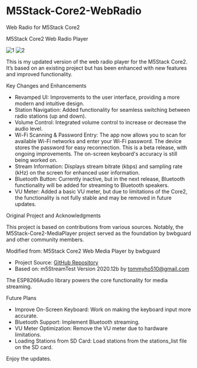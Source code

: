 # M5Stack-Core2-WebRadio
Web Radio for M5Stack Core2

M5Stack Core2 Web Radio Player

![1](https://github.com/user-attachments/assets/5196a5e9-3028-4a58-8fbf-7a71b1f55000)
![2](https://github.com/user-attachments/assets/d5c7bede-785b-474e-8563-d73b638b98f7)

This is my updated version of the web radio player for the M5Stack Core2. It’s based on an existing project but has been enhanced with new features and improved functionality.

Key Changes and Enhancements

- Revamped UI: Improvements to the user interface, providing a more modern and intuitive design.
- Station Navigation: Added functionality for seamless switching between radio stations (up and down).
- Volume Control: Integrated volume control to increase or decrease the audio level.
- Wi-Fi Scanning & Password Entry: The app now allows you to scan for available Wi-Fi networks and enter your Wi-Fi password. The device stores the password for easy reconnection. This is a beta release, with ongoing improvements. The on-screen keyboard's accuracy is still being worked on.
- Stream Information: Displays stream bitrate (kbps) and sampling rate (kHz) on the screen for enhanced user information.
- Bluetooth Button: Currently inactive, but in the next release, Bluetooth functionality will be added for streaming to Bluetooth speakers.
- VU Meter: Added a basic VU meter, but due to limitations of the Core2, the functionality is not fully stable and may be removed in future updates.

Original Project and Acknowledgments

This project is based on contributions from various sources. Notably, the M5Stack-Core2-MediaPlayer project served as the foundation by bwbguard and other community members.

Modified from: M5Stack Core2 Web Media Player by bwbguard
- Project Source: [GitHub Repository](https://github.com/bwbguard/M5Stack-Core2-MediaPlayer)
- Based on: m5StreamTest Version 2020.12b by tommyho510@gmail.com

The ESP8266Audio library powers the core functionality for media streaming.

Future Plans

- Improve On-Screen Keyboard: Work on making the keyboard input more accurate.
- Bluetooth Support: Implement Bluetooth streaming.
- VU Meter Optimization: Remove the VU meter due to hardware limitations.
- Loading Stations from SD Card: Load stations from the stations_list file on the SD card.

Enjoy the updates.
